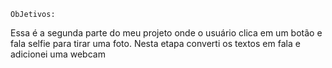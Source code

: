     ObJetivos:

  Essa é a segunda parte do meu projeto onde o usuário clica em um botão e fala selfie para tirar uma foto. Nesta etapa converti os textos em fala e adicionei uma webcam
